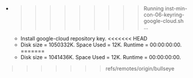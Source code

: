 * >>>>>>>>> Running inst-min-con-06-keyring-google-cloud.sh ...
  * Install google-cloud repository key.
<<<<<<< HEAD
  * Disk size = 1050332K. Space Used = 12K. Runtime = 00:00:00:00.
=======
  * Disk size = 1041436K. Space Used = 12K. Runtime = 00:00:00:00.
>>>>>>> refs/remotes/origin/bullseye
